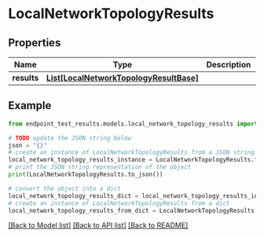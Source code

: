 # LocalNetworkTopologyResults


## Properties

Name | Type | Description | Notes
------------ | ------------- | ------------- | -------------
**results** | [**List[LocalNetworkTopologyResultBase]**](LocalNetworkTopologyResultBase.md) |  | [optional] 

## Example

```python
from endpoint_test_results.models.local_network_topology_results import LocalNetworkTopologyResults

# TODO update the JSON string below
json = "{}"
# create an instance of LocalNetworkTopologyResults from a JSON string
local_network_topology_results_instance = LocalNetworkTopologyResults.from_json(json)
# print the JSON string representation of the object
print(LocalNetworkTopologyResults.to_json())

# convert the object into a dict
local_network_topology_results_dict = local_network_topology_results_instance.to_dict()
# create an instance of LocalNetworkTopologyResults from a dict
local_network_topology_results_from_dict = LocalNetworkTopologyResults.from_dict(local_network_topology_results_dict)
```
[[Back to Model list]](../README.md#documentation-for-models) [[Back to API list]](../README.md#documentation-for-api-endpoints) [[Back to README]](../README.md)


